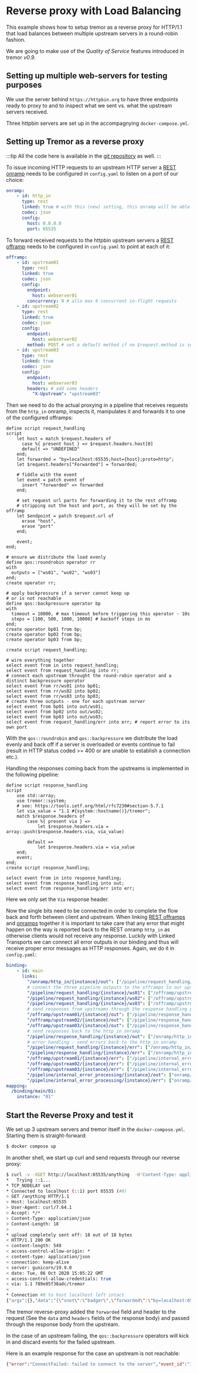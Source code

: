 # Reverse proxy with Load Balancing

This example shows how to setup tremor as a reverse proxy for HTTP/1.1 that
load balances between multiple upstream servers in a round-robin fashion.

We are going to make use of the *Quality of Service* features introduced in tremor *v0.9*.

## Setting up multiple web-servers for testing purposes

We use the server behind `https://httpbin.org` to have three endpoints ready to proxy to and to inspect what we sent vs. what the upstream servers received.

Three httpbin servers are set up in the accompagnying `docker-compose.yml`.

## Setting up Tremor as a reverse proxy

:::tip
All the code here is available in the [git repository](https://github.com/tremor-rs/tremor-www/tree/main/docs/recipes/reverse_proxy_load_balancing) as well.
:::


To issue incoming HTTP requests to an upstream HTTP server
a [REST onramp](../../connectors/onramps#rest) needs to be configured in `config.yaml` to listen on a port of our choice:

```yaml
onramp:
    - id: http_in
      type: rest
      linked: true # with this (new) setting, this onramp will be able to receive and send out responses to each request
      codec: json
      config:
        host: 0.0.0.0
        port: 65535
```

To forward received requests to the httpbin upstream servers a [REST offramp](../../connectors/offramps#rest) needs to be configured in `config.yaml` to point at each of it:

```yaml
offramp:
    - id: upstream01
      type: rest
      linked: true
      codec: json
      config:
        endpoint:
          host: webserver01
        concurrency: 9 # allo max 9 concurrent in-flight requests
    - id: upstream02
      type: rest
      linked: true
      codec: json
      config:
        endpoint:
          host: webserver02
        method: POST # set a default method if no $request.method is set
    - id: upstream03
      type: rest
      linked: true
      codec: json
      config:
        endpoint:
          host: webserver03
        headers: # add some headers
          "X-Upstream": "upstream03"
```

Then we need to do the actual proxying in a pipeline that receives requests from the `http_in` onramp, inspects it, manipulates it and forwards it to one of the configured offramps:

```trickle
define script request_handling
script
    let host = match $request.headers of
      case %{ present host } => $request.headers.host[0]
      default => "UNDEFINED"
    end;
    let forwarded = "by=localhost:65535;host={host};proto=http";
    let $request.headers["Forwarded"] = forwarded;

    # fiddle with the event
    let event = patch event of
      insert "forwarded" => forwarded
    end;

    # set request url parts for forwarding it to the rest offramp
    # stripping out the host and port, as they will be set by the offramp
    let $endpoint = patch $request.url of
      erase "host",
      erase "port"
    end;

    event;
end;

# ensure we distribute the load evenly
define qos::roundrobin operator rr
with
  outputs = ["ws01", "ws02", "ws03"]
end;
create operator rr;

# apply backpressure if a server cannot keep up
# or is not reachable
define qos::backpressure operator bp
with
  timeout = 10000, # max timeout before triggering this operator - 10s
  steps = [100, 500, 1000, 10000] # backoff steps in ms
end;
create operator bp01 from bp;
create operator bp02 from bp;
create operator bp03 from bp;

create script request_handling;

# wire everything together
select event from in into request_handling;
select event from request_handling into rr;
# connect each upstream throught the round-robin operator and a distinct backpressure operator
select event from rr/ws01 into bp01;
select event from rr/ws02 into bp02;
select event from rr/ws03 into bp03;
# create three outputs - one for each upstream server
select event from bp01 into out/ws01;
select event from bp02 into out/ws02;
select event from bp03 into out/ws03;
select event from request_handling/err into err; # report error to its own port
```

With the `qos::roundrobin` and `qos::backpressure` we distribute the load evenly and
back off if a server is overloaded or events continue to fail (result in HTTP status coded >= 400 or are unable to establish a connection etc.).

Handling the responses coming back from the upstreams is implemented in the following pipeline:

```trickle
define script response_handling
script
    use std::array;
    use tremor::system;
    # see: https://tools.ietf.org/html/rfc7230#section-5.7.1
    let via_value = "1.1 #{system::hostname()}/tremor";
    match $response.headers of
        case %{ present via } =>
            let $response.headers.via = array::push($response.headers.via, via_value)

        default =>
            let $response.headers.via = via_value
    end;
    event;
end;
create script response_handling;

select event from in into response_handling;
select event from response_handling into out;
select event from response_handling/err into err;
```

Here we only set the `Via` response header.

Now the single bits need to be connected in order to complete the flow back and forth between client and upstream. When linking [REST offramps](../../connectors/offramps#rest) and [onramps](../../connectors/onramps#rest) together it is important to take care that any error that might happen on the way is reported back to the REST onramp `http_in` as otherwise clients would not receive any response. Luckily with Linked Transports we can connect all error outputs in our binding and thus will receive proper error messages as HTTP responses.
Again, we do it in `config.yaml`:

```yaml
binding:
    - id: main
      links:
        "/onramp/http_in/{instance}/out": ["/pipeline/request_handling/{instance}/in"]
        # connect the three pipeline outputs to the offramps to our upstream servers
        "/pipeline/request_handling/{instance}/ws01": ["/offramp/upstream01/{instance}/in"]
        "/pipeline/request_handling/{instance}/ws02": ["/offramp/upstream02/{instance}/in"]
        "/pipeline/request_handling/{instance}/ws03": ["/offramp/upstream03/{instance}/in"]
        # send responses from upstreams through the response handling pipeline
        "/offramp/upstream01/{instance}/out": ["/pipeline/response_handling/{instance}/in"]
        "/offramp/upstream02/{instance}/out": ["/pipeline/response_handling/{instance}/in"]
        "/offramp/upstream03/{instance}/out": ["/pipeline/response_handling/{instance}/in"]
        # send responses back to the http_in onramp
        "/pipeline/response_handling/{instance}/out": ["/onramp/http_in/{instance}/in"]
        # error handling - send errors back to the http_in onramp
        "/pipeline/request_handling/{instance}/err": ["/onramp/http_in/{instance}/in"]
        "/pipeline/response_handling/{instance}/err": ["/onramp/http_in/{instance}/in"]
        "/offramp/upstream01/{instance}/err": ["/pipeline/internal_error_processing/{instance}/in"]
        "/offramp/upstream02/{instance}/err": ["/pipeline/internal_error_processing/{instance}/in"]
        "/offramp/upstream03/{instance}/err": ["/pipeline/internal_error_processing/{instance}/in"]
        "/pipeline/internal_error_processing/{instance}/out": ["onramp/http_in/{instance}/in"]
        "/pipeline/internal_error_processing/{instance}/err": ["onramp/http_in/{instance}/in"]
mapping:
  /binding/main/01:
    instance: "01"
```

## Start the Reverse Proxy and test it

We set up 3 upstream servers and tremor itself in the `docker-compose.yml`.
Starting them is straight-forward:

```bash
$ docker compose up
```

In another shell, we start up curl and send requests through our reverse proxy:

```bash
$ curl -v -XGET http://localhost:65535/anything  -H'Content-Type: application/json' -d '{"snot": "badger"}'
*   Trying ::1...
* TCP_NODELAY set
* Connected to localhost (::1) port 65535 (#0)
> GET /anything HTTP/1.1
> Host: localhost:65535
> User-Agent: curl/7.64.1
> Accept: */*
> Content-Type: application/json
> Content-Length: 18
>
* upload completely sent off: 18 out of 18 bytes
< HTTP/1.1 200 OK
< content-length: 549
< access-control-allow-origin: *
< content-type: application/json
< connection: keep-alive
< server: gunicorn/19.9.0
< date: Tue, 06 Oct 2020 15:05:22 GMT
< access-control-allow-credentials: true
< via: 1.1 789e85f38adc/tremor
<
* Connection #0 to host localhost left intact
{"args":{},"data":"{\"snot\":\"badger\",\"forwarded\":\"by=localhost:65535;host=localhost:65535;proto=http\"}","files":{},"form":{},"headers":{"Accept":"*/*","Accept-Encoding":"deflate, gzip","Content-Length":"82","Content-Type":"application/json","Expect":"100-continue","Forwarded":"by=localhost:65535;host=localhost:65535;proto=http","Host":"webserver01","User-Agent":"curl/7.64.1"},"json":{"forwarded":"by=localhost:65535;host=localhost:65535;proto=http","snot":"badger"},"method":"GET","origin":"172.19.0.5","url":"http://webserver01/anything"}
```

The tremor reverse-proxy added the `forwarded` field and header to the request (See the `data` amd `headers` fields of the response body) and passed through the response body from the upstream.

In the case of an upstream failing, the `qos::backpressure` operators will kick in and discard events for the failed upstream.

Here is an example response for the case an upstream is not reachable:

```json
{"error":"ConnectFailed: failed to connect to the server","event_id":"1:0:4"}
```
